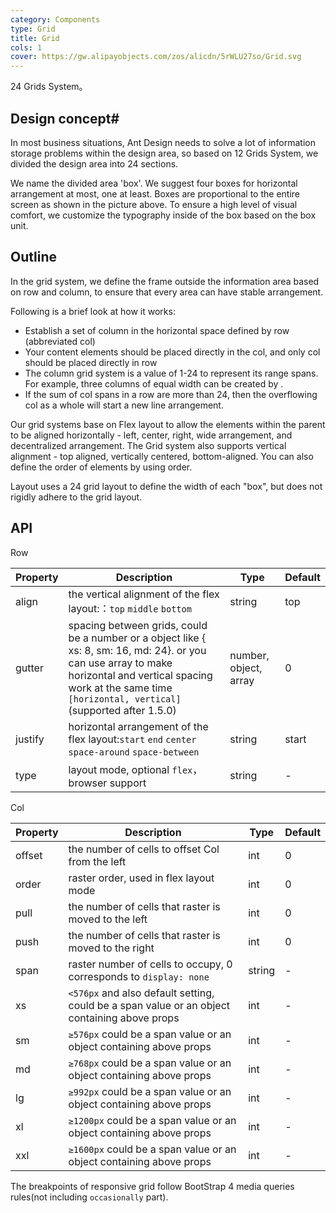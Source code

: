 ```yaml
---
category: Components
type: Grid
title: Grid
cols: 1
cover: https://gw.alipayobjects.com/zos/alicdn/5rWLU27so/Grid.svg
---
```


24 Grids System。


## Design concept#

In most business situations, Ant Design needs to solve a lot of information storage problems within the design area, so based on 12 Grids System, we divided the design area into 24 sections.

We name the divided area 'box'. We suggest four boxes for horizontal arrangement at most, one at least. Boxes are proportional to the entire screen as shown in the picture above. To ensure a high level of visual comfort, we customize the typography inside of the box based on the box unit.


## Outline 

In the grid system, we define the frame outside the information area based on row and column, to ensure that every area can have stable arrangement.

Following is a brief look at how it works:

- Establish a set of column in the horizontal space defined by row (abbreviated col)
- Your content elements should be placed directly in the col, and only col should be placed directly in row
- The column grid system is a value of 1-24 to represent its range spans. For example, three columns of equal width can be created by <Col span={8} />.
- If the sum of col spans in a row are more than 24, then the overflowing col as a whole will start a new line arrangement.

Our grid systems base on Flex layout to allow the elements within the parent to be aligned horizontally - left, center, right, wide arrangement, and decentralized arrangement. The Grid system also supports vertical alignment - top aligned, vertically centered, bottom-aligned. You can also define the order of elements by using order.

Layout uses a 24 grid layout to define the width of each "box", but does not rigidly adhere to the grid layout.

## API

Row

| Property   | Description     |  	Type          | Default   |
| ---------------- | -------------------------------------------- | ------------- | --------- |
| align | the vertical alignment of the flex layout:：`top` `middle` `bottom` | string | top |
| gutter |  	spacing between grids, could be a number or a object like { xs: 8, sm: 16, md: 24}. or you can use array to make horizontal and vertical spacing work at the same time `[horizontal, vertical]` (supported after 1.5.0) | number, object, array | 0 |
| justify | horizontal arrangement of the flex layout:`start` `end` `center` `space-around` `space-between` | string | start |
| type | layout mode, optional `flex`， browser support | string | - |

Col

| Property   | Description  | Type          | Default    |
| ---------------- | -------------------------------------------- | ------------- | --------- |
| offset | the number of cells to offset Col from the left | int | 0 |
| order | raster order, used in flex layout mode | int | 0 |
| pull | the number of cells that raster is moved to the left | int | 0 |
| push | the number of cells that raster is moved to the right | int | 0 |
| span | raster number of cells to occupy, 0 corresponds to  `display: none` | string | - |
| xs | `<576px` and also default setting, could be a span value or an object containing above props | int | - |
| sm | `≥576px` could be a span value or an object containing above props | int | - |
| md | `≥768px` could be a span value or an object containing above props| int | - |
| lg | `≥992px` could be a span value or an object containing above props | int | - |
| xl | `≥1200px` could be a span value or an object containing above props | int | - |
| xxl | `≥1600px` could be a span value or an object containing above props | int | - |

The breakpoints of responsive grid follow BootStrap 4 media queries rules(not including `occasionally` part).
